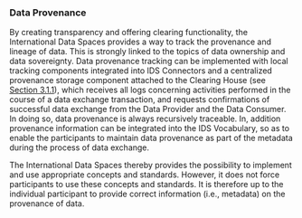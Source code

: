 ### Data Provenance ###

By creating transparency and offering clearing functionality, the
International Data Spaces provides a way to track the provenance and
lineage of data. This is strongly linked to the topics of data ownership
and data sovereignty. Data provenance tracking can be implemented with
local tracking components integrated into IDS Connectors and a
centralized provenance storage component attached to the Clearing House
(see [Section 3.1.1](../../3_Layers_of_the_Reference_Architecture_Model/3_1_Business_Layer/3_1_1_Roles_in_the_IDS.md#clearing-house)), which receives all logs concerning activities
performed in the course of a data exchange transaction, and requests
confirmations of successful data exchange from the Data Provider and the
Data Consumer. In doing so, data provenance is always recursively
traceable. In, addition provenance information can be integrated into
the IDS Vocabulary, so as to enable the participants to maintain data
provenance as part of the metadata during the process of data exchange.

The International Data Spaces thereby provides the possibility to
implement and use appropriate concepts and standards. However, it does
not force participants to use these concepts and standards. It is
therefore up to the individual participant to provide correct
information (i.e., metadata) on the provenance of data.
